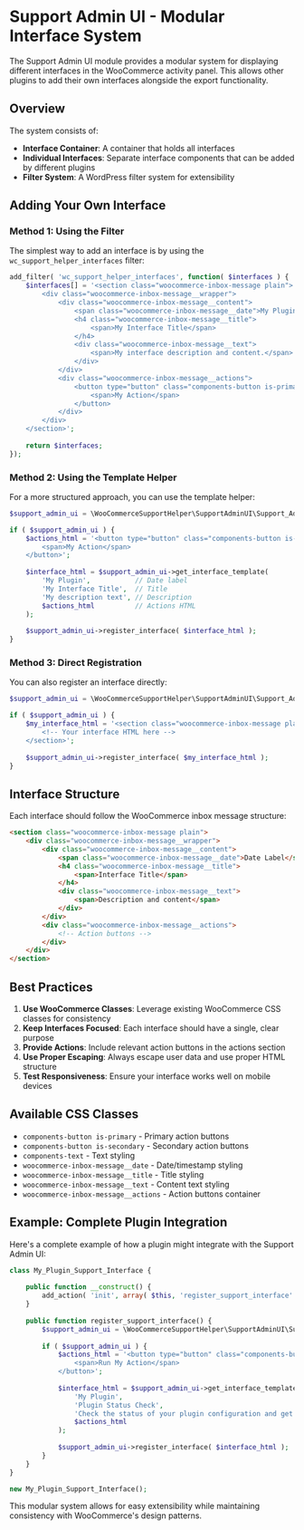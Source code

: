 # Support Admin UI - Modular Interface System

The Support Admin UI module provides a modular system for displaying different interfaces in the WooCommerce activity panel. This allows other plugins to add their own interfaces alongside the export functionality.

## Overview

The system consists of:
- **Interface Container**: A container that holds all interfaces
- **Individual Interfaces**: Separate interface components that can be added by different plugins
- **Filter System**: A WordPress filter system for extensibility

## Adding Your Own Interface

### Method 1: Using the Filter

The simplest way to add an interface is by using the `wc_support_helper_interfaces` filter:

```php
add_filter( 'wc_support_helper_interfaces', function( $interfaces ) {
    $interfaces[] = '<section class="woocommerce-inbox-message plain">
        <div class="woocommerce-inbox-message__wrapper">
            <div class="woocommerce-inbox-message__content">
                <span class="woocommerce-inbox-message__date">My Plugin</span>
                <h4 class="woocommerce-inbox-message__title">
                    <span>My Interface Title</span>
                </h4>
                <div class="woocommerce-inbox-message__text">
                    <span>My interface description and content.</span>
                </div>
            </div>
            <div class="woocommerce-inbox-message__actions">
                <button type="button" class="components-button is-primary">
                    <span>My Action</span>
                </button>
            </div>
        </div>
    </section>';
    
    return $interfaces;
});
```

### Method 2: Using the Template Helper

For a more structured approach, you can use the template helper:

```php
$support_admin_ui = \WooCommerceSupportHelper\SupportAdminUI\Support_Admin_UI::get_instance();

if ( $support_admin_ui ) {
    $actions_html = '<button type="button" class="components-button is-primary">
        <span>My Action</span>
    </button>';
    
    $interface_html = $support_admin_ui->get_interface_template(
        'My Plugin',           // Date label
        'My Interface Title',  // Title
        'My description text', // Description
        $actions_html          // Actions HTML
    );
    
    $support_admin_ui->register_interface( $interface_html );
}
```

### Method 3: Direct Registration

You can also register an interface directly:

```php
$support_admin_ui = \WooCommerceSupportHelper\SupportAdminUI\Support_Admin_UI::get_instance();

if ( $support_admin_ui ) {
    $my_interface_html = '<section class="woocommerce-inbox-message plain">
        <!-- Your interface HTML here -->
    </section>';
    
    $support_admin_ui->register_interface( $my_interface_html );
}
```

## Interface Structure

Each interface should follow the WooCommerce inbox message structure:

```html
<section class="woocommerce-inbox-message plain">
    <div class="woocommerce-inbox-message__wrapper">
        <div class="woocommerce-inbox-message__content">
            <span class="woocommerce-inbox-message__date">Date Label</span>
            <h4 class="woocommerce-inbox-message__title">
                <span>Interface Title</span>
            </h4>
            <div class="woocommerce-inbox-message__text">
                <span>Description and content</span>
            </div>
        </div>
        <div class="woocommerce-inbox-message__actions">
            <!-- Action buttons -->
        </div>
    </div>
</section>
```

## Best Practices

1. **Use WooCommerce Classes**: Leverage existing WooCommerce CSS classes for consistency
2. **Keep Interfaces Focused**: Each interface should have a single, clear purpose
3. **Provide Actions**: Include relevant action buttons in the actions section
4. **Use Proper Escaping**: Always escape user data and use proper HTML structure
5. **Test Responsiveness**: Ensure your interface works well on mobile devices

## Available CSS Classes

- `components-button is-primary` - Primary action buttons
- `components-button is-secondary` - Secondary action buttons
- `components-text` - Text styling
- `woocommerce-inbox-message__date` - Date/timestamp styling
- `woocommerce-inbox-message__title` - Title styling
- `woocommerce-inbox-message__text` - Content text styling
- `woocommerce-inbox-message__actions` - Action buttons container

## Example: Complete Plugin Integration

Here's a complete example of how a plugin might integrate with the Support Admin UI:

```php
class My_Plugin_Support_Interface {
    
    public function __construct() {
        add_action( 'init', array( $this, 'register_support_interface' ) );
    }
    
    public function register_support_interface() {
        $support_admin_ui = \WooCommerceSupportHelper\SupportAdminUI\Support_Admin_UI::get_instance();
        
        if ( $support_admin_ui ) {
            $actions_html = '<button type="button" class="components-button is-primary" id="my-plugin-action">
                <span>Run My Action</span>
            </button>';
            
            $interface_html = $support_admin_ui->get_interface_template(
                'My Plugin',
                'Plugin Status Check',
                'Check the status of your plugin configuration and get recommendations.',
                $actions_html
            );
            
            $support_admin_ui->register_interface( $interface_html );
        }
    }
}

new My_Plugin_Support_Interface();
```

This modular system allows for easy extensibility while maintaining consistency with WooCommerce's design patterns.
